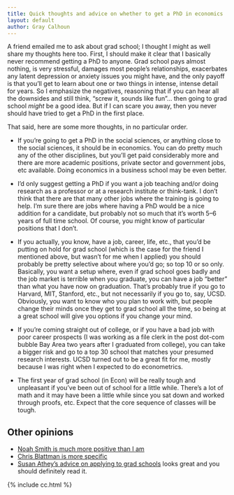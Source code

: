 ```yaml
---
title: Quick thoughts and advice on whether to get a PhD in economics
layout: default
author: Gray Calhoun
---
```


A friend emailed me to ask about grad school; I thought I might as
well share my thoughts here too. First, I should make it clear that I
basically never recommend getting a PhD to anyone. Grad school pays
almost nothing, is very stressful, damages most people’s
relationships, exacerbates any latent depression or anxiety issues you
might have, and the only payoff is that you’ll get to learn about one
or two things in intense, intense detail for years. So I emphasize the
negatives, reasoning that if you can hear all the downsides and still
think, “screw it, sounds like fun”... then going to grad school
*might* be a good idea. But if I can scare you away, then you never
should have tried to get a PhD in the first place.

That said, here are some more thoughts, in no particular order.

* If you’re going to get a PhD in the social sciences, or anything
  close to the social sciences, it should be in economics. You can do
  pretty much any of the other disciplines, but you’ll get paid
  considerably more and there are more academic positions, private
  sector and government jobs, etc available. Doing economics in a
  business school may be even better.

* I’d only suggest getting a PhD if you want a job teaching and/or
  doing research as a professor or at a research institute or
  think-tank. I don’t think that there are that many other jobs where
  the training is going to help. I’m sure there are jobs where having
  a PhD would be a nice addition for a candidate, but probably not so
  much that it’s worth 5–6 years of full time school. Of course, you
  might know of particular positions that I don’t.

* If you actually, you know, have a job, career, life, etc., that
  you’d be putting on hold for grad school (which is the case for the
  friend I mentioned above, but wasn’t for me when I applied) you
  should probably be pretty selective about where you’d go; so top 10
  or so only. Basically, you want a setup where, even if grad school
  goes badly and the job market is terrible when you graduate, you can
  have a job “better” than what you have now on graduation. That’s
  probably true if you go to Harvard, MIT, Stanford, etc., but not
  necessarily if you go to, say, UCSD. Obviously, you want to know who
  you plan to work with, but people change their minds once they get
  to grad school all the time, so being at a great school will give
  you options if you change your mind.

* If you’re coming straight out of college, or if you have a bad job
  with poor career prospects (I was working as a file clerk in the
  post dot-com bubble Bay Area two years after I graduated from
  college), you can take a bigger risk and go to a top 30 school that
  matches your presumed research interests. UCSD turned out to be a
  great fit for me, mostly because I was right when I expected to do
  econometrics.

* The first year of grad school (in Econ) will be really tough and
  unpleasant if you’ve been out of school for a little while. There’s
  a lot of math and it may have been a little while since you sat down
  and worked through proofs, etc. Expect that the core sequence of
  classes will be tough.

## Other opinions

* [Noah Smith is much more positive than I am](http://noahpinionblog.blogspot.de/2013/05/if-you-get-phd-get-economics-phd.html)
* [Chris Blattman is more specific](http://chrisblattman.com/about/contact/gradschool/)
* [Susan Athey’s advice on applying to grad schools](http://kuznets.fas.harvard.edu/~athey/gradadv.html)
  looks great and you should definitely read it.

{% include cc.html %}
